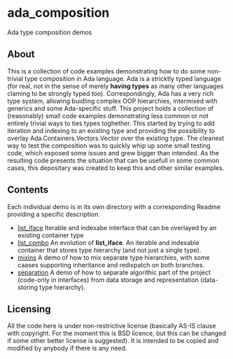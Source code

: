 # ada_composition
Ada type composition demos

## About
This is a collection of code examples demonstrating how to do some non-trivial type composition in Ada language. Ada is a stricktly typed language (for real, not in the sense of merely **having types** as many other languages claming to be strongly typed too). Correspondingly, Ada has a very rich type system, allowing buidling complex OOP hierarchies, intermixed with generics and some Ada-specific stuff. This project holds a collection of (reasonably) small code examples demonstrating less common or not entirely trivial ways to ties types toghether. This started by trying to add iteration and indexing to an existing type and providing the possibility to overlay Ada.Containers.Vectors.Vector over the existing type. The cleanest way to test the composition was to quickly whip up some small testing code, which exposed some issues and grew bigger than intended. As the resulting code presents the situation that can be usefull in some common cases, this depositary was created to keep this and other similar examples.

## Contents
Each individual demo is in its own directory with a corresponding Readme providing a specific description.
- [list_iface](list_iface/) Iterable and indexabe interface that can be overlayed by an existing container type
- [list_combo](list_combo/) An evolution of **list_iface**. An iterable and indexable container that stores type hierarchy (and not just a single type).
- [mixins](mixins/)  A demo of how to mix separate type hierarchies, with some caases supporting inheritance and redispatch on both branches.
- [separation](separation/) A demo of how to separate algorithic part of the project (code-only in interfaces) from data storage and representation (data-storing type hierarchy).

## Licensing
All the code here is under non-restrictive license (basically AS-IS clause with copyright. For the moment this is BSD licence, but this can be changed if some other better license is suggested). It is intended to be copied and modified by anybody if there is any need.
